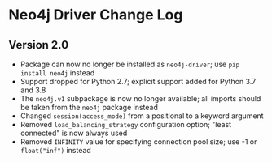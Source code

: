 # Neo4j Driver Change Log

## Version 2.0
- Package can now no longer be installed as `neo4j-driver`; use `pip install neo4j` instead
- Support dropped for Python 2.7; explicit support added for Python 3.7 and 3.8
- The `neo4j.v1` subpackage is now no longer available; all imports should be taken from the `neo4j` package instead
- Changed `session(access_mode)` from a positional to a keyword argument
- Removed `load_balancing_strategy` configuration option; "least connected" is now always used
- Removed `INFINITY` value for specifying connection pool size; use -1 or `float("inf")` instead
